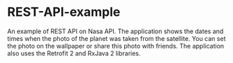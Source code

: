 # REST-API-example

An example of REST API on Nasa API. The application shows the dates and times when the photo of the planet was taken from the satellite. 
You can set the photo on the wallpaper or share this photo with friends. The application also uses the Retrofit 2 and RxJava 2 libraries.
